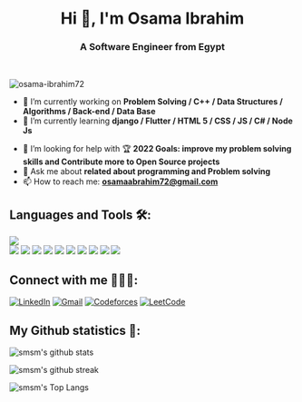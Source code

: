 <h1 align="center">Hi 👋, I'm Osama Ibrahim</h1>

<h3 align="center">A Software Engineer from Egypt</h3><br>



<!-- visitors -->
<p align="left"> <img src="https://komarev.com/ghpvc/?username=omarzen&label=Profile%20views&color=0e75b6&style=flat" alt="osama-ibrahim72" /> </p>


<!--
**osama-ibrahim72/osama-ibrahim72** is a ✨ _special_ ✨ repository because its `README.md` (this file) appears on your GitHub profile.

Here are some ideas to get you started:
-->
- 🔭 I’m currently working on  **Problem Solving / C++  / Data Structures / Algorithms / Back-end / Data Base**
- 🌱 I’m currently learning **django / Flutter / HTML 5 / CSS / JS / C# / Node Js**
<!-- - 👯 I’m looking to collaborate on ... -->
- 🤔 I’m looking for help with 🏆 **2022 Goals: improve my problem solving skills and Contribute more to Open Source projects**
- 💬 Ask me about **related about programming and Problem solving**
- 📫 How to reach me: **osamaabrahim72@gmail.com**
<!-- - 😄 Pronouns: ...
- ⚡ Fun fact: ... -->


## Languages and Tools 🛠:
<p>
  <img src="https://img.icons8.com/color/48/000000/c-plus-plus-logo.png" style= "display:block"/>
   <img src="https://img.icons8.com/color/48/undefined/c-sharp-logo.png"/>
  <img src="https://img.icons8.com/color/48/undefined/java-coffee-cup-logo--v1.png"/>
  <img src="https://img.icons8.com/color/48/000000/javascript--v2.png"/>
  <img src="https://img.icons8.com/color/48/000000/python--v2.png"/>
  <img src="https://img.icons8.com/external-tal-revivo-filled-tal-revivo/24/undefined/external-django-a-high-level-python-web-framework-that-encourages-rapid-development-logo-filled-tal-revivo.png"/>
  <img src="https://img.icons8.com/color/48/undefined/dart.png"/>
  <img src="https://img.icons8.com/fluency/48/undefined/flutter.png"/>
  <img src="https://img.icons8.com/color/48/000000/html-5--v1.png"/>
  <img src="https://img.icons8.com/color/48/000000/css3.png"/>
  <img src="https://img.icons8.com/external-soft-fill-juicy-fish/60/undefined/external-sql-coding-and-development-soft-fill-soft-fill-juicy-fish.png"/>
  
 </p>
 
  ## Connect with me 🙋🏻‍♀️:
[![LinkedIn](https://img.icons8.com/fluency/48/000000/linkedin.png)](https://www.linkedin.com/in/osama-ibrahim-marzok-1b8a111b1/)
[![Gmail](https://img.icons8.com/color/48/000000/gmail--v1.png)](mailto:osamaabrahim72@gmail.com)
[![Codeforces](https://img.icons8.com/external-tal-revivo-color-tal-revivo/48/000000/external-codeforces-programming-competitions-and-contests-programming-community-logo-color-tal-revivo.png)](https://codeforces.com/profile/SMSM_72)
[![LeetCode](https://img.icons8.com/external-tal-revivo-shadow-tal-revivo/48/000000/external-level-up-your-coding-skills-and-quickly-land-a-job-logo-shadow-tal-revivo.png)](https://leetcode.com/smsmmarzok30/)

## My Github statistics 🚀:

![smsm's github stats](https://github-readme-stats.vercel.app/api?username=osama-ibrahim72&show_icons=true&theme=tokyonight)

![smsm's github streak](https://github-readme-streak-stats.herokuapp.com/?user=osama-ibrahim72&theme=tokyonight&include_all_commits=true&count_private=true)

![smsm's Top Langs](https://github-readme-stats.vercel.app/api/top-langs/?username=osama-ibrahim72&theme=tokyonight&layout=compact)


